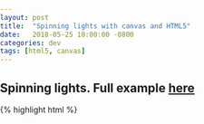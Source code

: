 ```yaml
---
layout: post
title:  "Spinning lights with canvas and HTML5"
date:   2018-05-25 10:00:00 -0800
categories: dev
tags: [html5, canvas]
---
```


## Spinning lights. Full example [here](/examples/spinning_lights)

<canvas id="myCanvas" width="500" height="500"></canvas>
<script>
  function rotateLine(x1, y1, x2, y2, angle) {
    var x3 = Math.cos(angle) * (x2 - x1) - Math.sin(angle) * (y2 - y1) + x1;
    var y3 = Math.sin(angle) * (x2 - x1) + Math.cos(angle) * (y2 - y1) + y1;
    return [x3, y3];
  }

  var canvas = document.getElementById('myCanvas');
  var ctx = canvas.getContext('2d');
  var centerX = canvas.width / 2;
  var centerY = canvas.height / 2;

  function drawCircle() {
    var radius = 50;
    // Draw "Lighthouse"
    ctx.strokeStyle = "#000000"
    ctx.globalAlpha = 1;
    ctx.beginPath();
    ctx.arc(centerX, centerY, radius, 0, 2 * Math.PI, false);
    ctx.fillStyle = '#d3d3d3';
    ctx.fill();
    ctx.lineWidth = 5;
    ctx.stroke();
  }

  function drawLine(startX, startY, radians) {
    ctx.strokeStyle = "#FF4500";
    ctx.lineWidth = 1;
    ctx.fillStyle = "#ffff00";
    ctx.beginPath();
    ctx.globalAlpha = 0.6;
    ctx.moveTo(centerX, centerY);

    var line1 = rotateLine(centerX, centerY, startX, startY, radians);
    var line2 = rotateLine(centerX, centerY, canvas.width - startX, startY, radians);

    // Draw 2 lines for the light beam
    ctx.lineTo(line1[0], line1[1]);
    ctx.lineTo(line2[0], line2[1]);
    ctx.lineTo(centerX, centerY);
    ctx.fill();
    ctx.stroke();
  }

  var degrees = 0;
  setInterval(function() {
    ctx.clearRect(0, 0, canvas.width, canvas.height);
    degrees += 1;
    var radians = (degrees % 360) * Math.PI / 180
    drawLine(200, 25, radians);
    drawCircle();
  }, 50)
</script>

{% highlight html %}
<!DOCTYPE HTML>
<html>
  <head>
    <style>
      body {
        margin: 0px;
        padding: 0px;
      }
    </style>
  </head>
  <body>
    <canvas id="myCanvas" width="500" height="500"></canvas>
    <script>
      function rotateLine(x1, y1, x2, y2, angle) {
        var x3 = Math.cos(angle) * (x2 - x1) - Math.sin(angle) * (y2 - y1) + x1;
        var y3 = Math.sin(angle) * (x2 - x1) + Math.cos(angle) * (y2 - y1) + y1;
        return [x3, y3];
      }

      var canvas = document.getElementById('myCanvas');
      var ctx = canvas.getContext('2d');
      var centerX = canvas.width / 2;
      var centerY = canvas.height / 2;

      function drawCircle() {
        var radius = 50;
        // Draw "Lighthouse"
        ctx.strokeStyle = "#000000"
        ctx.globalAlpha = 1;
        ctx.beginPath();
        ctx.arc(centerX, centerY, radius, 0, 2 * Math.PI, false);
        ctx.fillStyle = '#d3d3d3';
        ctx.fill();
        ctx.lineWidth = 5;
        ctx.stroke();
      }

      function drawLine(startX, startY, radians) {
        ctx.strokeStyle = "#FF4500";
        ctx.lineWidth = 1;
        ctx.fillStyle = "#ffff00";
        ctx.beginPath();
        ctx.globalAlpha = 0.6;
        ctx.moveTo(centerX, centerY);

        var line1 = rotateLine(centerX, centerY, startX, startY, radians);
        var line2 = rotateLine(centerX, centerY, canvas.width - startX, startY, radians);

        // Draw 2 lines for the light beam
        ctx.lineTo(line1[0], line1[1]);
        ctx.lineTo(line2[0], line2[1]);
        ctx.lineTo(centerX, centerY);
        ctx.fill();
        ctx.stroke();
      }

      var degrees = 0;
      setInterval(function() {
        ctx.clearRect(0, 0, canvas.width, canvas.height);
        degrees += 1;
        var radians = (degrees % 360) * Math.PI / 180
        drawLine(200, 25, radians);
        drawCircle();
      }, 50)

    </script>
  </body>
</html>
{% endhighlight %}
